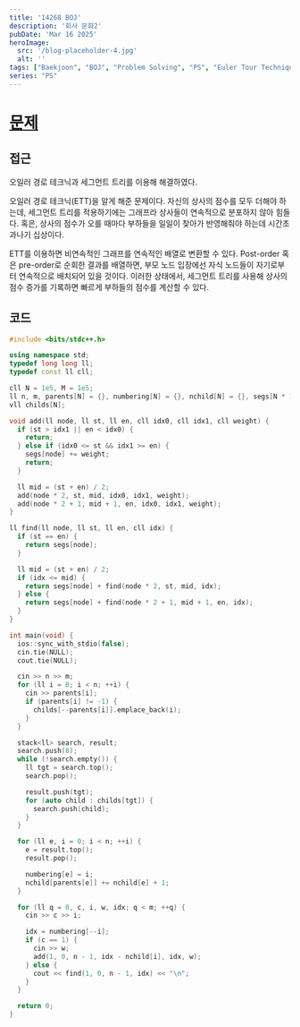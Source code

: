 ```yaml
---
title: '14268 BOJ'
description: '회사 문화2'
pubDate: 'Mar 16 2025'
heroImage:
  src: '/blog-placeholder-4.jpg'
  alt: ''
tags: ["Baekjoon", "BOJ", "Problem Solving", "PS", "Euler Tour Technique", "ETT", "Segment Tree"]
series: "PS"
---
```


# [문제](https://www.acmicpc.net/problem/14268)

## 접근

오일러 경로 테크닉과 세그먼트 트리를 이용해 해결하였다.

오일러 경로 테크닉(ETT)을 알게 해준 문제이다.
자신의 상사의 점수를 모두 더해야 하는데, 세그먼트 트리를 적용하기에는 그래프라
상사들이 연속적으로 분포하지 않아 힘들다.
혹은, 상사의 점수가 오를 때마다 부하들을 일일이 찾아가 반영해줘야 하는데 시간초과나기 십상이다.

ETT를 이용하면 비연속적인 그래프를 연속적인 배열로 변환할 수 있다.
Post-order 혹은 pre-order로 순회한 결과를 배열하면,
부모 노드 입장에선 자식 노드들이 자기로부터 연속적으로 배치되어 있을 것이다.
이러한 상태에서, 세그먼트 트리를 사용해 상사의 점수 증가를 기록하면 빠르게 부하들의 점수를 계산할 수 있다.

## 코드

```c++
#include <bits/stdc++.h>

using namespace std;
typedef long long ll;
typedef const ll cll;

cll N = 1e5, M = 1e5;
ll n, m, parents[N] = {}, numbering[N] = {}, nchild[N] = {}, segs[N * 15] = {};
vll childs[N];

void add(ll node, ll st, ll en, cll idx0, cll idx1, cll weight) {
  if (st > idx1 || en < idx0) {
    return;
  } else if (idx0 <= st && idx1 >= en) {
    segs[node] += weight;
    return;
  }

  ll mid = (st + en) / 2;
  add(node * 2, st, mid, idx0, idx1, weight);
  add(node * 2 + 1, mid + 1, en, idx0, idx1, weight);
}

ll find(ll node, ll st, ll en, cll idx) {
  if (st == en) {
    return segs[node];
  }

  ll mid = (st + en) / 2;
  if (idx <= mid) {
    return segs[node] + find(node * 2, st, mid, idx);
  } else {
    return segs[node] + find(node * 2 + 1, mid + 1, en, idx);
  }
}

int main(void) {
  ios::sync_with_stdio(false);
  cin.tie(NULL);
  cout.tie(NULL);

  cin >> n >> m;
  for (ll i = 0; i < n; ++i) {
    cin >> parents[i];
    if (parents[i] != -1) {
      childs[--parents[i]].emplace_back(i);
    }
  }

  stack<ll> search, result;
  search.push(0);
  while (!search.empty()) {
    ll tgt = search.top();
    search.pop();

    result.push(tgt);
    for (auto child : childs[tgt]) {
      search.push(child);
    }
  }

  for (ll e, i = 0; i < n; ++i) {
    e = result.top();
    result.pop();

    numbering[e] = i;
    nchild[parents[e]] += nchild[e] + 1;
  }

  for (ll q = 0, c, i, w, idx; q < m; ++q) {
    cin >> c >> i;

    idx = numbering[--i];
    if (c == 1) {
      cin >> w;
      add(1, 0, n - 1, idx - nchild[i], idx, w);
    } else {
      cout << find(1, 0, n - 1, idx) << "\n";
    }
  }

  return 0;
}
```